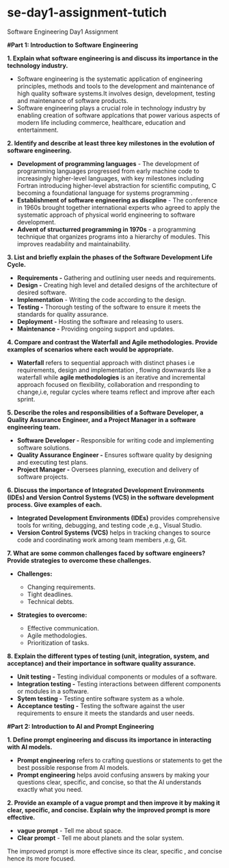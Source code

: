 # se-day1-assignment-tutich

Software Engineering Day1 Assignment

**#Part 1: Introduction to Software Engineering**

**1. Explain what software engineering is and discuss its importance in the technology industry.**

 - Software engineering is the systematic application of engineering principles, methods and tools to the development and maintenance of high quality software systems.It involves 
  design, development, testing and maintenance of software products.
 - Software engineering plays a crucial role in technology industry by enabling creation of software applcations that power various aspects of modern life including commerce, 
  healthcare, education and entertainment.

**2. Identify and describe at least three key milestones in the evolution of software engineering.**

- **Development of programming languages** - The development of programming languages progressed from early machine code to increasingly higher-level languages, with key milestones 
   including Fortran introducing higher-level abstraction for scientific computing, C becoming a foundational language for systems programming .
- **Establishment of software engineering as discpline** - The conference in 1960s brought together international experts who agreed to apply the systematic approach of physical world 
   engineering to software development.
- **Advent of structurred programming in 1970s** - a programming technique that organizes programs into a hierarchy of modules. This improves readability and maintainability.

**3. List and briefly explain the phases of the Software Development Life Cycle.**

 - **Requirements -** Gathering and outlining user needs and requirements.
 - **Design -** Creating high level and detailed designs of the architecture of desired software.
 - **Implementation** - Writing the code according to the design.
 - **Testing -** Thorough testing of the software to ensure it meets the standards for quality assurance.
 - **Deployment -** Hosting the software and releasing to users.
 - **Maintenance -** Providing ongoing support and updates.

**4. Compare and contrast the Waterfall and Agile methodologies. Provide examples of scenarios where each would be appropriate.**
 - **Waterfall** refers to sequential approach with distinct phases i.e requirements, design and implementation , flowing downwards like a waterfall while **agile methodologies** is an 
  iterative 
  and incremental approach focused on flexibility, collaboration and rresponding to change,i.e, regular cycles where teams reflect and improve after each sprint. 

**5. Describe the roles and responsibilities of a Software Developer, a Quality Assurance Engineer, and a Project Manager in a software engineering team.**  
- **Software Developer -** Responsible for writing code and implementing software solutions.
- **Quality Assurance Engineer -** Ensures software quality by designing and executing test plans.
- **Project Manager -** Oversees planning, execution and delivery of software projects.

**6. Discuss the importance of Integrated Development Environments (IDEs) and Version Control Systems (VCS) in the software development process. Give examples of each.**
- **Integrated Development Environments (IDEs)** provides comprehensive tools for writing, debugging, and testing code ,e.g., Visual Studio.
- **Version Control Systems (VCS)** helps in tracking changes to source code and coordinating work among team members ,e.g, Git. 

**7. What are some common challenges faced by software engineers? Provide strategies to overcome these challenges.**
- **Challenges:**
   - Changing requirements.
   - Tight deadlines.
   - Technical debts.

 - **Strategies to overcome:**
    - Effective communication.
    - Agile methodologies.
    - Prioritization of tasks.
   
**8. Explain the different types of testing (unit, integration, system, and acceptance) and their importance in software quality assurance.**
  
- **Unit testing -** Testing individual components or modules of a software.
- **Integration testing -** Testing interactions between different components or modules in a software.
- **Sytem testing -** Testing entire software system as a whole.
- **Acceptance testing -** Testing the software against the user requirements to ensure it meets the standards and user needs.
  

**#Part 2: Introduction to AI and Prompt Engineering**

**1. Define prompt engineering and discuss its importance in interacting with AI models.**
- **Prompt engineering** refers to crafting questions or statements to get the best possible response from AI models.
- **Prompt engineering** helps avoid confusing answers by making your questions clear, specific, and concise, so that the AI understands exactly what you need.

**2. Provide an example of a vague prompt and then improve it by making it clear, specific, and concise. Explain why the improved prompt is more effective.**
  - **vague prompt** - Tell me about space.
  - **Clear prompt** - Tell me about planets and the solar system.

   The improved prompt is more effective since its clear, specific , and concise hence its more focused.
